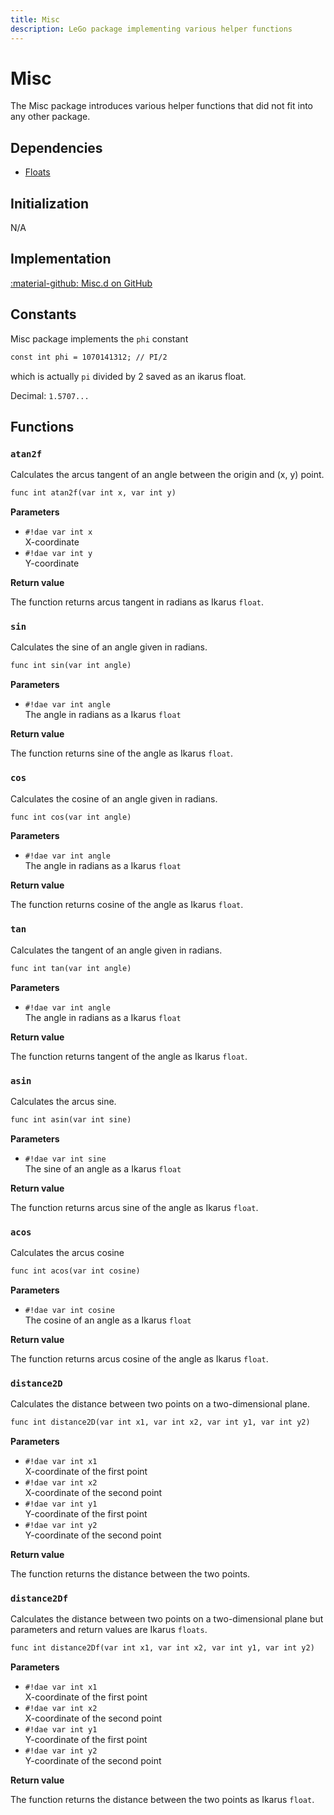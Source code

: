 ```yaml
---
title: Misc
description: LeGo package implementing various helper functions
---
```

# Misc
The Misc package introduces various helper functions that did not fit into any other package.

## Dependencies  

- [Floats](../../ikarus/floats.md)

## Initialization  
N/A

## Implementation
[:material-github: Misc.d on GitHub](https://github.com/Lehona/LeGo/blob/dev/Misc.d)

## Constants
Misc package implements the `phi` constant
```dae
const int phi = 1070141312; // PI/2
```
which is actually `pi` divided by 2 saved as an ikarus float. 

Decimal: `1.5707...`

## Functions

### `atan2f`
Calculates the arcus tangent of an angle between the origin and (x, y) point.
```dae
func int atan2f(var int x, var int y)
```
**Parameters**

- `#!dae var int x`  
    X-coordinate
- `#!dae var int y`  
    Y-coordinate

**Return value**

The function returns arcus tangent in radians as Ikarus `float`.

### `sin`
Calculates the sine of an angle given in radians.
```dae
func int sin(var int angle)
```
**Parameters**

- `#!dae var int angle`  
    The angle in radians as a Ikarus `float`

**Return value**

The function returns sine of the angle as Ikarus `float`.

### `cos`
Calculates the cosine of an angle given in radians.
```dae
func int cos(var int angle)
```
**Parameters**

- `#!dae var int angle`  
    The angle in radians as a Ikarus `float`

**Return value**

The function returns cosine of the angle as Ikarus `float`.


### `tan`
Calculates the tangent of an angle given in radians.
```dae
func int tan(var int angle)
```
**Parameters**

- `#!dae var int angle`  
    The angle in radians as a Ikarus `float`

**Return value**

The function returns tangent of the angle as Ikarus `float`.

### `asin`
Calculates the arcus sine.
```dae
func int asin(var int sine)
```
**Parameters**

- `#!dae var int sine`  
    The sine of an angle as a Ikarus `float`

**Return value**

The function returns arcus sine of the angle as Ikarus `float`.

### `acos`
Calculates the arcus cosine
```dae
func int acos(var int cosine)
```
**Parameters**

- `#!dae var int cosine`  
    The cosine of an angle as a Ikarus `float`

**Return value**

The function returns arcus cosine of the angle as Ikarus `float`.


### `distance2D`
Calculates the distance between two points on a two-dimensional plane.
```dae
func int distance2D(var int x1, var int x2, var int y1, var int y2)
```
**Parameters**

- `#!dae var int x1`  
    X-coordinate of the first point
- `#!dae var int x2`  
    X-coordinate of the second point
- `#!dae var int y1`  
    Y-coordinate of the first point
- `#!dae var int y2`  
    Y-coordinate of the second point

**Return value**

The function returns the distance between the two points.

### `distance2Df`
Calculates the distance between two points on a two-dimensional plane but parameters and return values are Ikarus `floats`.
```dae
func int distance2Df(var int x1, var int x2, var int y1, var int y2)
```
**Parameters**

- `#!dae var int x1`  
    X-coordinate of the first point
- `#!dae var int x2`  
    X-coordinate of the second point
- `#!dae var int y1`  
    Y-coordinate of the first point
- `#!dae var int y2`  
    Y-coordinate of the second point

**Return value**

The function returns the distance between the two points as Ikarus `float`.


